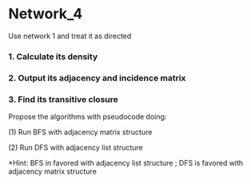 # Network_4
Use network 1 and treat it as directed 
### 1. Calculate its density 

### 2. Output its adjacency and incidence matrix 

### 3. Find its transitive closure
Propose the algorithms with pseudocode doing:

(1) Run BFS with adjacency matrix structure

(2) Run DFS with adjacency list structure

*Hint: BFS in favored with adjacency list structure ; DFS is favored with adjacency matrix structure
